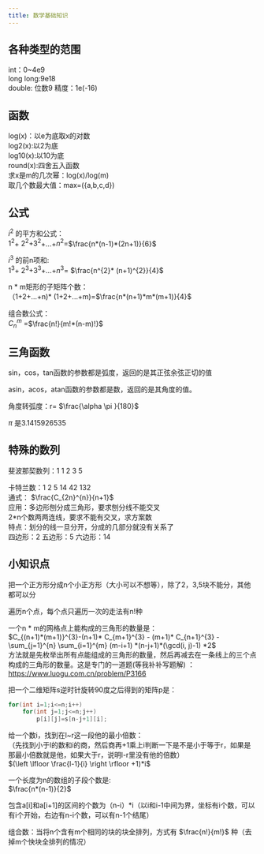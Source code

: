 ```yaml
---
title: 数学基础知识
---
```


## 各种类型的范围
int：0~4e9  
long long:9e18  
double: 位数9 精度：1e(-16)


## 函数
log(x)：以e为底取x的对数  
log2(x):以2为底  
log10(x):以10为底  
round(x):四舍五入函数  
求x是m的几次幂：log(x)/log(m)  
取几个数最大值：max=({a,b,c,d})  


## 公式
$i^{2}$ 的平方和公式：  
$1^{2}$+ $2^{2}$+$3^{2}$+...+$n^{2}$=$\frac{n*(n-1)*(2n+1)}{6}$   

$i^{3}$ 的前n项和:  
$1^{3}$+ $2^{3}$+$3^{3}$+...+$n^{3}$= $\frac{n^{2}* (n+1)^{2}}{4}$ 


n * m矩形的子矩阵个数：  
（1+2+...+n)* (1+2+...+m)=$\frac{n*(n+1)*m*(m+1)}{4}$  


组合数公式：  
$C_{n}^{m}$ =$\frac{n!}{m!*(n-m)!}$ 


## 三角函数
sin，cos，tan函数的参数都是弧度，返回的是其正弦余弦正切的值  

asin，acos，atan函数的参数都是数，返回的是其角度的值。  

角度转弧度：r= $\frac{\alpha \pi }{180}$  

$\pi$ 是3.1415926535  

## 特殊的数列
斐波那契数列：1 1 2 3 5  

卡特兰数：1 2 5 14 42 132  
通式：   $\frac{C_{2n}^{n}}{n+1}$  
应用：多边形刨分成三角形，要求刨分线不能交叉  
2*n个数两两连线，要求不能有交叉，求方案数  
特点：划分的线一旦分开，分成的几部分就没有关系了  
四边形：2 五边形：5 六边形：14  




## 小知识点
把一个正方形分成n个小正方形（大小可以不想等），除了2，3,5块不能分，其他都可以分  

遍历n个点，每个点只遍历一次的走法有n!种  

一个n * m的网格点上能构成的三角形的数量是：  
$C_{(n+1)*(m+1)}^{3}-(n+1)* C_{m+1}^{3} - (m+1)* C_{n+1}^{3} - \sum_{j=1}^{n} \sum_{i=1}^{m} (m-i+1) *(n-j+1)*(\gcd(i, j)-1) *2$  
方法就是先枚举出所有点能组成的三角形的数量，然后再减去在一条线上的三个点构成的三角形的数量。  ​
这是专门的一道题(等我补补写题解)  ：https://www.luogu.com.cn/problem/P3166  


把一个二维矩阵s逆时针旋转90度之后得到的矩阵p是：  
```cpp
for(int i=1;i<=n;i++)
    for(int j=1;j<=n;j++)
        p[i][j]=s[n-j+1][i];
```



给一个数i，找到在l~r这一段他的最小倍数：  
（先找到小于l的数和i的商，然后商再+1乘上i判断一下是不是小于等于r，如果是那最小倍数就是他，如果大于r，说明l-r里没有他的倍数）  
$(\left \lfloor  \frac{l-1}{i}  \right \rfloor +1)*i$  


一个长度为n的数组的子段个数是:  
$\frac{n*(n-1)}{2}$ 

包含a[i]和a[i+1]的区间的个数为（n-i）*i（以i和i-1中间为界，坐标有i个数，可以有i个开始，右边有n-i个数，可以有n-1个结尾）  


组合数：当将n个含有m个相同的块的块全排列，方式有 $\frac{n!}{m!}$ 种（去掉m个快块全排列的情况）



​



